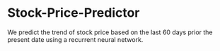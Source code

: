 # Stock-Price-Predictor

We predict the trend of stock price based on the last 60 days prior the present date using a recurrent neural network.

